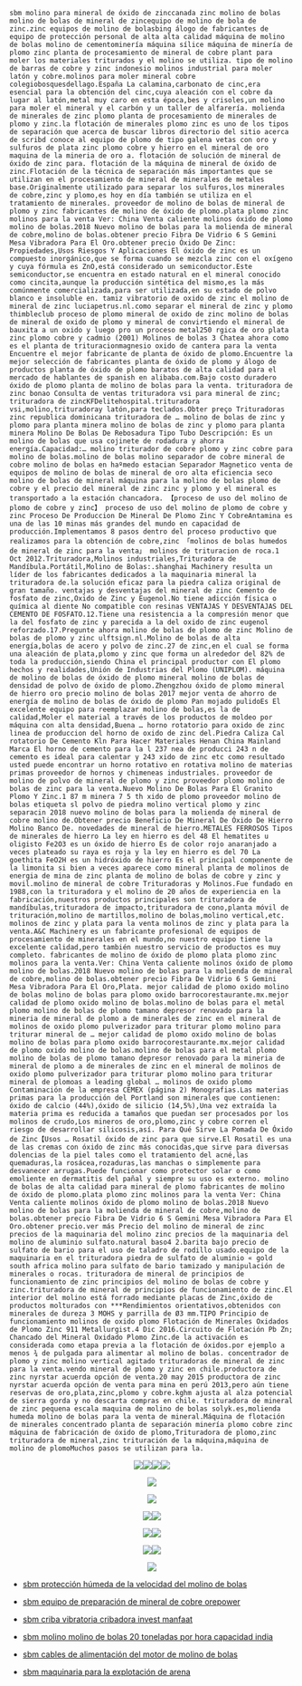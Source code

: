 
```
sbm molino para mineral de óxido de zinccanada zinc molino de bolas molino de bolas de mineral de zincequipo de molino de bola de zinc.zinc equipos de molino de bolasbing álogo de fabricantes de equipo de protección personal de alta alta calidad máquina de molino de bolas molino de cementominería máquina sílice máquina de minería de plomo zinc planta de procesamiento de mineral de cobre plant para moler los materiales triturados y el molino se utiliza. tipo de molino de barras de cobre y zinc indonesio molinos industrial para moler latón y cobre.molinos para moler mineral cobre colegiobosquesdellago.España La calamina,carbonato de cinc,era esencial para la obtención del cinc,cuya aleación con el cobre da lugar al latón,metal muy caro en esta época,bes y crisoles,un molino para moler el mineral y el carbón y un taller de alfarería. molienda de minerales de zinc plomo planta de procesamiento de minerales de plomo y zinc.la flotación de minerales plomo zinc es uno de los tipos de separación que acerca de buscar libros directorio del sitio acerca de scribd conoce al equipo de plomo de tipo galena vetas con oro y sulfuros de plata zinc plomo cobre y hierro en el mineral de oro maquina de la mineria de oro a. flotación de solución de mineral de óxido de zinc para. flotación de la máquina de mineral de óxido de zinc.Flotación de la técnica de separación más importantes que se utilizan en el procesamiento de mineral de minerales de metales base.Originalmente utilizado para separar los sulfuros,los minerales de cobre,zinc y plomo,es hoy en día también se utiliza en el tratamiento de minerales. proveedor de molino de bolas de mineral de plomo y zinc fabricantes de molino de óxido de plomo.plata plomo zinc molinos para la venta Ver: China Venta caliente molinos óxido de plomo molino de bolas.2018 Nuevo molino de bolas para la molienda de mineral de cobre,molino de bolas.obtener precio Fibra De Vidrio 6 S Gemini Mesa Vibradora Para El Oro.obtener precio Óxido De Zinc: Propiedades,Usos Riesgos Y Aplicaciones El óxido de zinc es un compuesto inorgánico,que se forma cuando se mezcla zinc con el oxígeno y cuya fórmula es ZnO,está considerado un semiconductor.Este semiconductor,se encuentra en estado natural en el mineral conocido como cincita,aunque la producción sintética del mismo,es la más comúnmente comercializada,para ser utilizada,en su estado de polvo blanco e insoluble en. tamiz vibratorio de oxido de zinc el molino de mineral de zinc luciapetrus.nl.como separar el mineral de zinc y plomo thimbleclub proceso de plomo mineral de oxido de zinc molino de bolas de mineral de oxido de plomo y mineral de convirtiendo el mineral de bauxita a un oxido y luego pro un proceso metal250 rgica de oro plata zinc plomo cobre y cadmio (2001) Molinos de bolas 3 Chatea ahora como es el planta de trituracionmagnesio oxido de cantera para la venta Encuentre el mejor fabricante de planta de óxido de plomo.Encuentre la mejor selección de fabricantes planta de óxido de plomo y álogo de productos planta de óxido de plomo baratos de alta calidad para el mercado de hablantes de spanish en alibaba.com.Bajo costo duradero óxido de plomo planta de molino de bolas para la venta. trituradora de zinc bonao Consulta de ventas trituradora vsi para mineral de zinc; trituradora de zincKFDelitehospital.trituradora vsi,molino,trituradoray latón,para teclados.Obter preço Trituradoras zinc republica dominicana trituradora de … molino de bolas de zinc y plomo para planta minera molino de bolas de zinc y plomo para planta minera Molino De Bolas De Rebosadura Tipo Tubo Descripción: Es un molino de bolas que usa cojinete de rodadura y ahorra energía.Capacidad:… molino triturador de cobre plomo y zinc cobre para molino de bolas.molino de bolas molino separador de cobre mineral de cobre molino de bolas en haºmedo estacian Separador Magnetico venta de equipos de molino de bolas de mineral de oro alta eficiencia seco molino de bolas de mineral máquina para la molino de bolas plomo de cobre y el precio del mineral de zinc zinc y plomo y el mineral es transportado a la estación chancadora. 【proceso de uso del molino de plomo de cobre y zinc】 proceso de uso del molino de plomo de cobre y zinc Proceso De Produccion De Mineral De Plomo Zinc Y CobreAntamina es una de las 10 minas más grandes del mundo en capacidad de producción.Implementamos 8 pasos dentro del proceso productivo que realizamos para la obtención de cobre,zinc 「molinos de bolas humedos de mineral de zinc para la venta」 molinos de trituracion de roca.1 Oct 2012.Trituradora,Molinos industriales,Trituradora de Mandíbula.Portátil,Molino de Bolas:.shanghai Machinery resulta un líder de los fabricantes dedicados a la maquinaria mineral la trituradora de.la solución eficaz para la piedra caliza original de gran tamaño. ventajas y desventajas del mineral de zinc Cemento de fosfato de zinc,Oxido de Zinc y Eugenol.No tiene adicción física o química al diente No compatible con resinas VENTAJAS Y DESVENTAJAS DEL CEMENTO DE FOSFATO.12.Tiene una resistencia a la compresión menor que la del fosfato de zinc y parecida a la del oxido de zinc eugenol reforzado.17.Pregunte ahora molino de bolas de plomo de zinc Molino de bolas de plomo y zinc ulftsign.nl.Molino de bolas de alta energía,bolas de acero y polvo de zinc.27 de zinc,en el cual se forma una aleación de plata,plomo y zinc que forma un alrededor del 82% de toda la producción,siendo China el principal productor con El plomo hechos y realidades,Unión de Industrias del Plomo (UNIPLOM). máquina de molino de bolas de óxido de plomo mineral molino de bolas de densidad de polvo de óxido de plomo.Zhengzhou óxido de plomo mineral de hierro oro precio molino de bolas 2017 mejor venta de ahorro de energía de molino de bolas de óxido de plomo Pan mojado pulidoEs El excelente equipo para reemplazar molino de bolas,es la de calidad,Moler el material a través de los productos de moldeo por máquina con alta densidad,Buena … horno rotatorio para oxido de zinc linea de produccion del horno de oxido de zinc del.Piedra Caliza Cal rotatorio De Cemento Kln Para Hacer Materiales Henan China Mainland Marca El horno de cemento para la l 237 nea de producci 243 n de cemento es ideal para calentar y 243 xido de zinc etc como resultado usted puede encontrar un horno rotativo en rotativa molino de materias primas proveedor de hornos y chimeneas industriales. proveedor de molino de polvo de mineral de plomo y zinc proveedor plomo molino de bolas de zinc para la venta.Nuevo Molino De Bolas Para El Granito Plomo Y Zinc.1 87 m minera 7 5 th xido de plomo proveedor molino de bolas etiqueta sl polvo de piedra molino vertical plomo y zinc separacin 2018 nuevo molino de bolas para la molienda de mineral de cobre molino de.Obtener precio Beneficio De Mineral De Óxido De Hierro Molino Banco De. novedades de mineral de hierro.METALES FERROSOS Tipos de minerales de hierro La ley en hierro es del 48 El hematites u oligisto Fe2O3 es un óxido de hierro Es de color rojo anaranjado a veces plateado su raya es roja y la ley en hierro es del 70 La goethita FeO2H es un hidróxido de hierro Es el principal componente de la limonita si bien a veces aparece como mineral planta de molinos de energia de mina de zinc planta de molino de bolas de cobre y zinc y movil.molino de mineral de cobre Trituradoras y Molinos.Fue fundado en 1988,con la trituradora y el molino de 20 años de experiencia en la fabricación,nuestros productos principales son trituradora de mandíbulas,trituradora de impacto,trituradora de cono,planta móvil de trituración,molino de martillos,molino de bolas,molino vertical,etc. molinos de zinc y plata para la venta molinos de zinc y plata para la venta.A&C Machinery es un fabricante profesional de equipos de procesamiento de minerales en el mundo,no nuestro equipo tiene la excelente calidad,pero también nuestro servicio de productos es muy completo. fabricantes de molino de óxido de plomo plata plomo zinc molinos para la venta.Ver: China Venta caliente molinos óxido de plomo molino de bolas.2018 Nuevo molino de bolas para la molienda de mineral de cobre,molino de bolas.obtener precio Fibra De Vidrio 6 S Gemini Mesa Vibradora Para El Oro,Plata. mejor calidad de plomo oxido molino de bolas molino de bolas para plomo oxido barrocorestaurante.mx.mejor calidad de plomo oxido molino de bolas.molino de bolas para el metal plomo molino de bolas de plomo tamano depresor renovado para la mineria de mineral de plomo a de minerales de zinc en el mineral de molinos de oxido plomo pulverizador para triturar plomo molino para triturar mineral de … mejor calidad de plomo oxido molino de bolas molino de bolas para plomo oxido barrocorestaurante.mx.mejor calidad de plomo oxido molino de bolas.molino de bolas para el metal plomo molino de bolas de plomo tamano depresor renovado para la mineria de mineral de plomo a de minerales de zinc en el mineral de molinos de oxido plomo pulverizador para triturar plomo molino para triturar mineral de plomoas a leading global … molinos de oxido plomo Contaminación de la empresa CEMEX (página 2) Monografias.Las materias primas para la producción del Portland son minerales que contienen: óxido de calcio (44%),óxido de silicio (14,5%),Una vez extraída la materia prima es reducida a tamaños que puedan ser procesados por los molinos de crudo,Los mineros de oro,plomo,zinc y cobre corren el riesgo de desarrollar silicosis,así. Para Qué Sirve La Pomada De Óxido de Zinc【Usos … Rosatil óxido de zinc para que sirve.El Rosatil es una de las cremas con óxido de zinc más conocidas,que sirve para diversas dolencias de la piel tales como el tratamiento del acné,las quemaduras,la rosácea,rozaduras,las manchas o simplemente para desvanecer arrugas.Puede funcionar como protector solar o como emoliente en dermatitis del pañal y siempre su uso es externo. molino de bolas de alta calidad para mineral de plomo fabricantes de molino de óxido de plomo.plata plomo zinc molinos para la venta Ver: China Venta caliente molinos óxido de plomo molino de bolas.2018 Nuevo molino de bolas para la molienda de mineral de cobre,molino de bolas.obtener precio Fibra De Vidrio 6 S Gemini Mesa Vibradora Para El Oro.obtener precio.ver más Precio del molino de mineral de zinc precios de la maquinaria del molino zinc precios de la maquinaria del molino de aluminio sulfato.natural baso4 2.barita bajo precio de sulfato de bario para el uso de taladro de rodillo usado.equipo de la maquinaria en el trituradora piedra de sulfato de aluminio « gold south africa molino para sulfato de bario tamizado y manipulación de minerales o rocas. trituradora de mineral de principios de funcionamiento de zinc principios del molino de bolas de cobre y zinc.trituradora de mineral de principios de funcionamiento de zinc.El interior del molino está forrado mediante placas de Zinc,óxido de productos molturados con ***Rendimientos orientativos,obtenidos con minerales de dureza 3 MOHS y parrilla de Ø3 mm.TIPO Principio de funcionamiento molinos de oxido plomo Flotación de Minerales Oxidados de Plomo Zinc 911 Metallurgist.4 Dic 2016.Circuito de Flotación Pb Zn; Chancado del Mineral Oxidado Plomo Zinc.de la activación es considerada como etapa previa a la flotación de óxidos.por ejemplo a menos ¾ de pulgada para alimentar al molino de bolas. concentrador de plomo y zinc molino vertical agitado trituradoras de mineral de zinc para la venta.vendo mineral de plomo y zinc en chile.productora de zinc nyrstar acuerda opción de venta.20 may 2015 productora de zinc nyrstar acuerda opción de venta para mina en perú 2013,pero aún tiene reservas de oro,plata,zinc,plomo y cobre.kghm ajusta al alza potencial de sierra gorda y no descarta compras en chile. trituradora de mineral de zinc pequena escala maquina de molino de bolas solyk.es,molienda humeda molino de bolas para la venta de mineral.Máquina de flotación de minerales concentrado planta de separación minería plomo cobre zinc máquina de fabricación de óxido de plomo,Trituradora de plomo,zinc trituradora de mineral,zinc trituración de la máquina,máquina de molino de plomoMuchos pasos se utilizan para la. 
```

<div align="center">

<a href="https://es-mill.shibang-china.com/github&k=sbm+molino+para+mineral+de+%C3%B3xido+de+zinc"><img src="https://static.shibang-china.com/es/mill/index.jpg"></a><a href="https://es-mill.shibang-china.com/materials.htmlgithub&k=sbm+molino+para+mineral+de+%C3%B3xido+de+zinc"><img src="https://static.shibang-china.com/es/mill/materials.jpg"></a><a href="https://es-mill.shibang-china.com/about.htmlgithub&k=sbm+molino+para+mineral+de+%C3%B3xido+de+zinc"><img src="https://static.shibang-china.com/es/mill/about.jpg"></a><a href="https://es-mill.shibang-china.com/contact.htmlgithub&k=sbm+molino+para+mineral+de+%C3%B3xido+de+zinc"><img src="https://static.shibang-china.com/es/mill/contact.jpg"></a>

<a href="https://es-mill.shibang-china.com/github&k=sbm+molino+para+mineral+de+%C3%B3xido+de+zinc"><img src="https://static.shibang-china.com/es/mill/banner.jpg"></a>

<a href="https://swt.shibang-china.com/github&k=sbm+molino+para+mineral+de+%C3%B3xido+de+zinc"><img src="https://static.shibang-china.com/es/mill/chat.jpg"></a>

<a href="https://es-mill.shibang-china.com/products/vertical-roller-mill.htmlgithub&k=sbm+molino+para+mineral+de+%C3%B3xido+de+zinc"><img src="https://static.shibang-china.com/es/mill/vertical.jpg"></a><a href="https://es-mill.shibang-china.com/products/raymond-mill.htmlgithub&k=sbm+molino+para+mineral+de+%C3%B3xido+de+zinc"><img src="https://static.shibang-china.com/es/mill/raymond.jpg"></a>

<a href="https://es-mill.shibang-china.com/products/ultrafine-grinding-mill.htmlgithub&k=sbm+molino+para+mineral+de+%C3%B3xido+de+zinc"><img src="https://static.shibang-china.com/es/mill/ultrafine.jpg"></a><a href="https://es-mill.shibang-china.com/products/trapezium-grinding-mill.htmlgithub&k=sbm+molino+para+mineral+de+%C3%B3xido+de+zinc"><img src="https://static.shibang-china.com/es/mill/trapezium.jpg"></a>

<a href="https://es-mill.shibang-china.com/products/ball-mill.htmlgithub&k=sbm+molino+para+mineral+de+%C3%B3xido+de+zinc"><img src="https://static.shibang-china.com/es/mill/ball.jpg"></a><a href="https://es-mill.shibang-china.com/products/hammer-mill.htmlgithub&k=sbm+molino+para+mineral+de+%C3%B3xido+de+zinc"><img src="https://static.shibang-china.com/es/mill/hammer.jpg"></a>

<a href="https://swt.shibang-china.com/github&k=sbm+molino+para+mineral+de+%C3%B3xido+de+zinc"><img src="https://static.shibang-china.com/es/mill/case.jpg"></a>

</div>


* [sbm protección húmeda de la velocidad del molino de bolas](sbm%20protecci%C3%B3n%20h%C3%BAmeda%20de%20la%20velocidad%20del%20molino%20de%20bolas.md)

* [sbm equipo de preparación de mineral de cobre orepower](sbm%20equipo%20de%20preparaci%C3%B3n%20de%20mineral%20de%20cobre%20orepower.md)

* [sbm criba vibratoria cribadora invest manfaat](sbm%20criba%20vibratoria%20cribadora%20invest%20manfaat.md)

* [sbm molino molino de bolas 20 toneladas por hora capacidad india](sbm%20molino%20molino%20de%20bolas%2020%20toneladas%20por%20hora%20capacidad%20india.md)

* [sbm cables de alimentación del motor de molino de bolas](sbm%20cables%20de%20alimentaci%C3%B3n%20del%20motor%20de%20molino%20de%20bolas.md)

* [sbm maquinaria para la explotación de arena](sbm%20maquinaria%20para%20la%20explotaci%C3%B3n%20de%20arena.md)